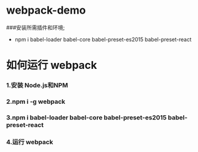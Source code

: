 # webpack-demo
###安装所需插件和环境;
- npm i babel-loader babel-core babel-preset-es2015 babel-preset-react

# 如何运行 webpack
### 1.安装 Node.js和NPM
### 2.npm i -g webpack
### 3.npm i babel-loader babel-core babel-preset-es2015 babel-preset-react
### 4.运行 webpack
